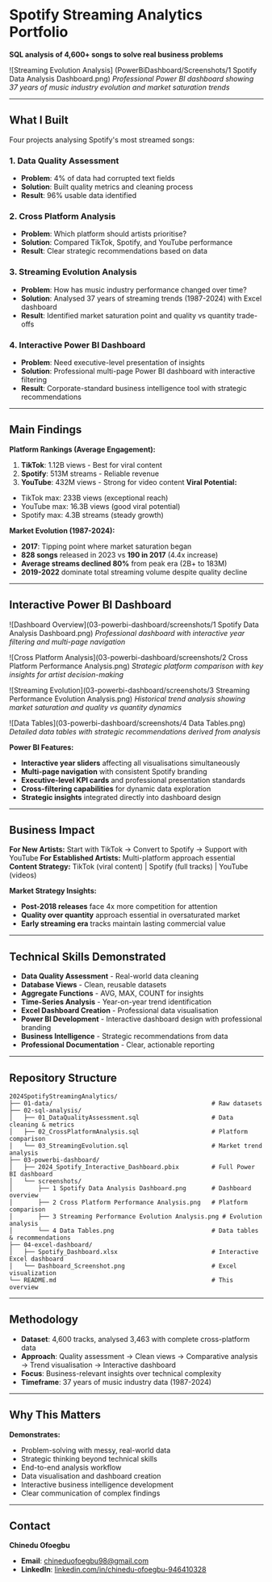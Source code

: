 # Spotify Streaming Analytics Portfolio
**SQL analysis of 4,600+ songs to solve real business problems**

![Streaming Evolution Analysis] (PowerBiDashboard/Screenshots/1 Spotify Data Analysis Dashboard.png)
*Professional Power BI dashboard showing 37 years of music industry evolution and market saturation trends*

---
## What I Built
Four projects analysing Spotify's most streamed songs:
### 1. Data Quality Assessment
- **Problem**: 4% of data had corrupted text fields
- **Solution**: Built quality metrics and cleaning process
- **Result**: 96% usable data identified
### 2. Cross Platform Analysis
- **Problem**: Which platform should artists prioritise?
- **Solution**: Compared TikTok, Spotify, and YouTube performance
- **Result**: Clear strategic recommendations based on data
### 3. Streaming Evolution Analysis
- **Problem**: How has music industry performance changed over time?
- **Solution**: Analysed 37 years of streaming trends (1987-2024) with Excel dashboard
- **Result**: Identified market saturation point and quality vs quantity trade-offs
### 4. Interactive Power BI Dashboard
- **Problem**: Need executive-level presentation of insights
- **Solution**: Professional multi-page Power BI dashboard with interactive filtering
- **Result**: Corporate-standard business intelligence tool with strategic recommendations

---
## Main Findings
**Platform Rankings (Average Engagement):**
1. **TikTok**: 1.12B views - Best for viral content
2. **Spotify**: 513M streams - Reliable revenue
3. **YouTube**: 432M views - Strong for video content
**Viral Potential:**
- TikTok max: 233B views (exceptional reach)
- YouTube max: 16.3B views (good viral potential)
- Spotify max: 4.3B streams (steady growth)

**Market Evolution (1987-2024):**
- **2017**: Tipping point where market saturation began
- **828 songs** released in 2023 vs **190 in 2017** (4.4x increase)
- **Average streams declined 80%** from peak era (2B+ to 183M)
- **2019-2022** dominate total streaming volume despite quality decline

---
## Interactive Power BI Dashboard

![Dashboard Overview](03-powerbi-dashboard/screenshots/1 Spotify Data Analysis Dashboard.png)
*Professional dashboard with interactive year filtering and multi-page navigation*

![Cross Platform Analysis](03-powerbi-dashboard/screenshots/2 Cross Platform Performance Analysis.png)
*Strategic platform comparison with key insights for artist decision-making*

![Streaming Evolution](03-powerbi-dashboard/screenshots/3 Streaming Performance Evolution Analysis.png)
*Historical trend analysis showing market saturation and quality vs quantity dynamics*

![Data Tables](03-powerbi-dashboard/screenshots/4 Data Tables.png)
*Detailed data tables with strategic recommendations derived from analysis*

**Power BI Features:**
- **Interactive year sliders** affecting all visualisations simultaneously
- **Multi-page navigation** with consistent Spotify branding
- **Executive-level KPI cards** and professional presentation standards
- **Cross-filtering capabilities** for dynamic data exploration
- **Strategic insights** integrated directly into dashboard design

---
## Business Impact
**For New Artists:** Start with TikTok → Convert to Spotify → Support with YouTube
**For Established Artists:** Multi-platform approach essential
**Content Strategy:** TikTok (viral content) | Spotify (full tracks) | YouTube (videos)

**Market Strategy Insights:**
- **Post-2018 releases** face 4x more competition for attention
- **Quality over quantity** approach essential in oversaturated market
- **Early streaming era** tracks maintain lasting commercial value

---
## Technical Skills Demonstrated
- **Data Quality Assessment** - Real-world data cleaning
- **Database Views** - Clean, reusable datasets
- **Aggregate Functions** - AVG, MAX, COUNT for insights
- **Time-Series Analysis** - Year-on-year trend identification
- **Excel Dashboard Creation** - Professional data visualisation
- **Power BI Development** - Interactive dashboard design with professional branding
- **Business Intelligence** - Strategic recommendations from data
- **Professional Documentation** - Clear, actionable reporting

---
## Repository Structure
    2024SpotifyStreamingAnalytics/
    ├── 01-data/                                            # Raw datasets
    ├── 02-sql-analysis/
    │   ├── 01_DataQualityAssessment.sql                    # Data cleaning & metrics
    │   ├── 02_CrossPlatformAnalysis.sql                    # Platform comparison
    │   └── 03_StreamingEvolution.sql                       # Market trend analysis
    ├── 03-powerbi-dashboard/
    │   ├── 2024_Spotify_Interactive_Dashboard.pbix         # Full Power BI dashboard
    │   └── screenshots/
    │       ├── 1 Spotify Data Analysis Dashboard.png       # Dashboard overview
    │       ├── 2 Cross Platform Performance Analysis.png   # Platform comparison
    │       ├── 3 Streaming Performance Evolution Analysis.png # Evolution analysis
    │       └── 4 Data Tables.png                           # Data tables & recommendations
    ├── 04-excel-dashboard/
    │   ├── Spotify_Dashboard.xlsx                          # Interactive Excel dashboard
    │   └── Dashboard_Screenshot.png                        # Excel visualization
    └── README.md                                           # This overview

---
## Methodology
- **Dataset**: 4,600 tracks, analysed 3,463 with complete cross-platform data
- **Approach**: Quality assessment → Clean views → Comparative analysis → Trend visualisation → Interactive dashboard
- **Focus**: Business-relevant insights over technical complexity
- **Timeframe**: 37 years of music industry data (1987-2024)

---
## Why This Matters
**Demonstrates:**
- Problem-solving with messy, real-world data
- Strategic thinking beyond technical skills
- End-to-end analysis workflow
- Data visualisation and dashboard creation
- Interactive business intelligence development
- Clear communication of complex findings

---
## Contact
**Chinedu Ofoegbu**
- **Email**: chineduofoegbu98@gmail.com
- **LinkedIn**: [linkedin.com/in/chinedu-ofoegbu-946410328](https://www.linkedin.com/in/chinedu-ofoegbu-946410328)
